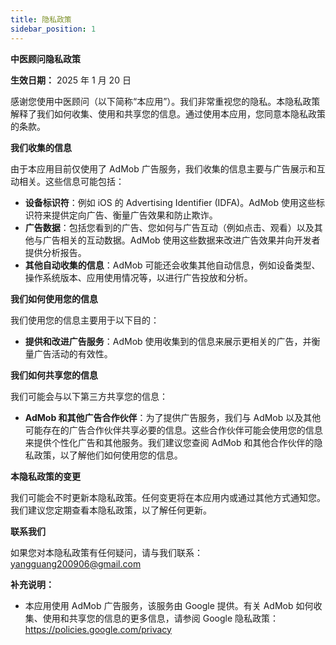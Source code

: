 ```yaml
---
title: 隐私政策
sidebar_position: 1
---
```


**中医顾问隐私政策**

**生效日期：** 2025 年 1 月 20 日

感谢您使用中医顾问（以下简称“本应用”）。我们非常重视您的隐私。本隐私政策解释了我们如何收集、使用和共享您的信息。通过使用本应用，您同意本隐私政策的条款。

**我们收集的信息**

由于本应用目前仅使用了 AdMob 广告服务，我们收集的信息主要与广告展示和互动相关。这些信息可能包括：

- **设备标识符**：例如 iOS 的 Advertising Identifier (IDFA)。AdMob 使用这些标识符来提供定向广告、衡量广告效果和防止欺诈。
- **广告数据**：包括您看到的广告、您如何与广告互动（例如点击、观看）以及其他与广告相关的互动数据。AdMob 使用这些数据来改进广告效果并向开发者提供分析报告。
- **其他自动收集的信息**：AdMob 可能还会收集其他自动信息，例如设备类型、操作系统版本、应用使用情况等，以进行广告投放和分析。

**我们如何使用您的信息**

我们使用您的信息主要用于以下目的：

- **提供和改进广告服务**：AdMob 使用收集到的信息来展示更相关的广告，并衡量广告活动的有效性。

**我们如何共享您的信息**

我们可能会与以下第三方共享您的信息：

- **AdMob 和其他广告合作伙伴**：为了提供广告服务，我们与 AdMob 以及其他可能存在的广告合作伙伴共享必要的信息。这些合作伙伴可能会使用您的信息来提供个性化广告和其他服务。我们建议您查阅 AdMob 和其他合作伙伴的隐私政策，以了解他们如何使用您的信息。

**本隐私政策的变更**

我们可能会不时更新本隐私政策。任何变更将在本应用内或通过其他方式通知您。我们建议您定期查看本隐私政策，以了解任何更新。

**联系我们**

如果您对本隐私政策有任何疑问，请与我们联系： yangguang200906@gmail.com

**补充说明：**

- 本应用使用 AdMob 广告服务，该服务由 Google 提供。有关 AdMob 如何收集、使用和共享您的信息的更多信息，请参阅 Google 隐私政策：https://policies.google.com/privacy
